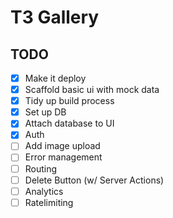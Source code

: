 # T3 Gallery

## TODO

- [x] Make it deploy
- [x] Scaffold basic ui with mock data
- [x] Tidy up build process
- [x] Set up DB
- [x] Attach database to UI
- [x] Auth
- [ ] Add image upload
- [ ] Error management
- [ ] Routing
- [ ] Delete Button (w/ Server Actions)
- [ ] Analytics
- [ ] Ratelimiting
